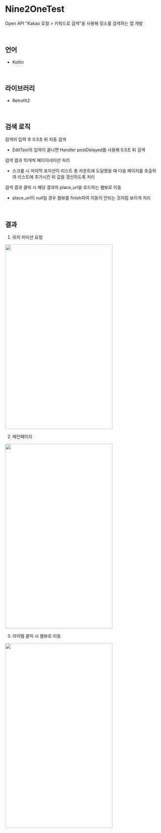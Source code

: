 # Nine2OneTest
Open API "Kakao 로컬 > 키워드로 검색"을 사용해 장소를 검색하는 앱 개발

<br>

## 언어
- Kotlin
<br>

## 라이브러리
- Retrofit2
<br>

## 검색 로직
검색어 입력 후 0.5초 뒤 자동 검색
 - EditText의 입력이 끝나면 Handler postDelayed를 사용해 0.5초 뒤 검색
 
검색 결과 10개씩 페이지네이션 처리
 - 스크롤 시 마지막 포지션이 리스트 총 카운트에 도달했을 때 다음 페이지를 호출하여 리스트에 추가시킨 뒤 값을 갱신하도록 처리
 
검색 결과 클릭 시 해당 결과의 place_url을 로드하는 웹뷰로 이동
 - place_url이 null일 경우 웹뷰를 finish하여 이동이 안되는 것처럼 보이게 처리

<br>

## 결과
1. 위치 퍼미션 요청
<img src="https://user-images.githubusercontent.com/70570798/106389689-fe6d2500-6427-11eb-885e-ae314bd44657.jpg"  width="350" height="600">
<br />

2. 메인페이지
<img src="https://user-images.githubusercontent.com/70570798/106390809-94577e80-642d-11eb-95f8-94cf98eec09a.jpg"  width="350" height="600">
<br />

3. 아이템 클릭 시 웹뷰로 이동
<img src="https://user-images.githubusercontent.com/70570798/106390832-a6d1b800-642d-11eb-8e58-f96cf0838bda.jpg"  width="350" height="600">
